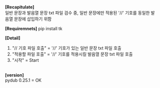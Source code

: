 **[Recapitulate]**<br>
일반 문장과 발음열 문장 txt 파일 검수 중, 일반 문장에만 적용된 '//' 기호를 동일한 발음열 문장에 삽입하기 위함<br>

**[Requiremnets]**
 pip install tk
 
  **[Detail]**<br>
 1. "// 기호 파일 호출" = '//' 기호가 있는 일반 문장 txt 파일 호출<br>
 2. "적용할 파일 호출" = '//' 기호를 적용시킬 발음열 문장 txt 파일 호출<br>
 3. "시작" = Start<br> <br>
 
**[version]**<br>
pydub 0.25.1 = OK
